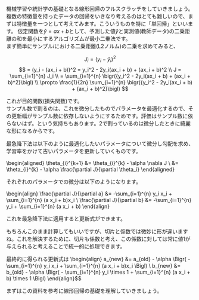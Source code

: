 機械学習や統計学の基礎となる線形回帰のフルスクラッチをしていきましょう。  
複数の特徴量を持ったデータの回帰をいきなり考えるのはとても難しいので、まずは特徴量を一つとして考えてみます。こういうものを特に「単回帰」といいます。
仮定関数を$\hat{y} = ax + b$として、予測した値$\hat{y}$と実測値(教師データ)の二乗距離の和を最小にするアルゴリズムが最小二乗法です。  
まず簡単にサンプル$i$における二乗距離(L2ノルム)の二乗を求めてみると、

$$
J_i = (y_i - \hat{y}_i)^2
$$
$$    = (y_i - (ax_i + b))^2 
    = y_i^2 - 2y_i(ax_i + b) + (ax_i + b)^2  \\
  J = \sum_{i=1}^{n} J_i  \\
    = \sum_{i=1}^{n} \bigr({y_i^2 - 2y_i(ax_i + b) + (ax_i + b)^2}\bigl)  \\
    \propto \frac{1}{2n} \sum_{i=1}^{n} \bigr({y_i^2 - 2y_i(ax_i + b) + (ax_i + b)^2}\bigl)
$$

これが目的関数(損失関数)です。  
サンプル数で割るのは、これを微分したものでパラメータを最適化するので、その更新幅がサンプル数に依存しないようにするためです。評価はサンプル数に依らないはず。という気持ちもあります。2で割っているのは微分したときに綺麗な形になるからです。  

最急降下法は以下のように最適化したいパラメータについて微分し勾配を求め、学習率をかけて古いパラメータを更新していくものです。  

\begin{aligned}
  \theta_{i}^{k+1} &= \theta_{i}^{k} - \alpha \nabla J \\
                   &= \theta_{i}^{k} - \alpha \frac{\partial J}{\partial \theta_i}
\end{aligned}

それぞれのパラメータでの微分は以下のようになります。

\begin{align}
  \frac{\partial J}{\partial a} &= -\sum_{i=1}^{n} y_i x_i + \sum_{i=1}^{n} (a x_i + b)x_i  \\
  \frac{\partial J}{\partial b} &= -\sum_{i=1}^{n} y_i     + \sum_{i=1}^{n} (a x_i + b)
\end{align}

これを最急降下法に適用すると更新式ができます。

もちろんこのまま計算してもいいですが、切片と係数では微妙に形が違いますね。これを解決するために、切片も係数と考え、この係数に対しては常に値1が与えられると考えることで統一的に処理できます。

最終的に得られる更新式は
\begin{align}
  a_{new} &= a_{old} - \alpha \Bigr( - \sum_{i=1}^{n} y_i x_i + \sum_{i=1}^{n} (a x_i + b)x_i \Bigl)  \\
  b_{new} &= b_{old} - \alpha \Bigr( - \sum_{i=1}^{n} y_i \times 1 + \sum_{i=1}^{n} (a x_i + b) \times 1 \Bigl)
\end{align}$$

まずはこの資料を参考に線形回帰の基礎を理解していきましょう。